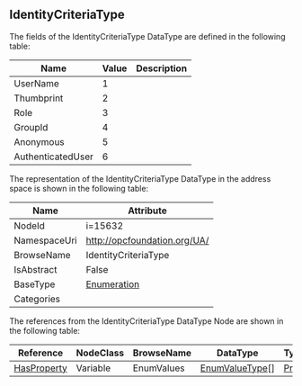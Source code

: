 <!-- datatype -->
## IdentityCriteriaType
  
<!-- end of description -->
The fields of the IdentityCriteriaType DataType are defined in the following table:  

|Name|Value| Description|
|---|---|---|
|UserName|1||
|Thumbprint|2||
|Role|3||
|GroupId|4||
|Anonymous|5||
|AuthenticatedUser|6||

The representation of the IdentityCriteriaType DataType in the address space is shown in the following table:  

|Name|Attribute|
|---|---|
|NodeId|i=15632|
|NamespaceUri|http://opcfoundation.org/UA/|
|BrowseName|IdentityCriteriaType|
|IsAbstract|False|
|BaseType|[Enumeration](../../DataTypes/Enumeration/readme.md)|
|Categories||

The references from the IdentityCriteriaType DataType Node are shown in the following table:  

|Reference|NodeClass|BrowseName|DataType|TypeDefinition|ModellingRule|
|---|---|---|---|---|---|
|[HasProperty](../../ReferenceTypes/HasProperty/readme.md)|Variable|EnumValues|[EnumValueType](../../DataTypes/EnumValueType/readme.md)[]|[PropertyType](../../VariableTypes/PropertyType/readme.md)|[Mandatory](../../Objects/Mandatory/readme.md)|

